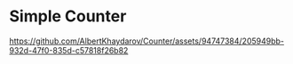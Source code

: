 # Simple Counter

https://github.com/AlbertKhaydarov/Counter/assets/94747384/205949bb-932d-47f0-835d-c57818f26b82

